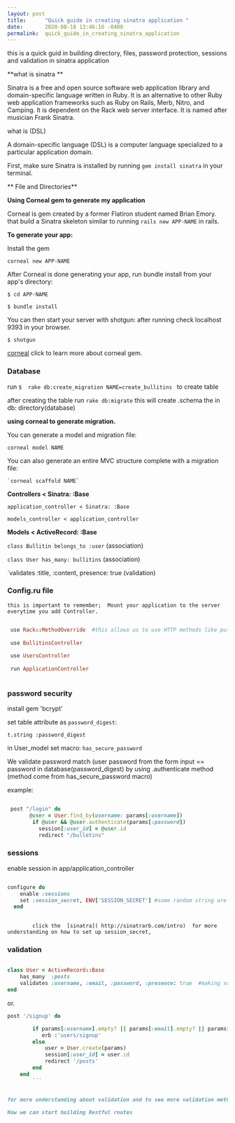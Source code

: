 ```yaml
---
layout: post
title:      "Quick guide in creating sinatra application "
date:       2020-08-18 13:46:16 -0400
permalink:  quick_guide_in_creating_sinatra_application
---
```


this is a quick guid in building  directory, files, password protection, sessions and validation in sinatra application

 **what is sinatra **

Sinatra is a free and open source software web application library and domain-specific language written in Ruby. It is an alternative to other Ruby web application frameworks such as Ruby on Rails, Merb, Nitro, and Camping. It is dependent on the Rack web server interface. It is named after musician Frank Sinatra.

what is  (DSL) 

A domain-specific language (DSL) is a computer language specialized to a particular application domain.  

First, make sure Sinatra is installed by running `gem install sinatra`  in your terminal. 


** File and Directories**

**Using Corneal gem to generate my application**

Corneal is gem created by a former Flatiron student named Brian Emory.  that build a Sinatra skeleton similar to running 
`rails new APP-NAME` in rails. 

**To generate your app:** 

 Install the gem

`corneal new APP-NAME`

 After Corneal is done generating your app, run bundle install from your app's directory:

 `$ cd APP-NAME`
			 

 `$ bundle install`

You can then start your server with shotgun: after running check localhost 9393 in your browser.

   `$ shotgun` 

[corneal](https://github.com/thebrianemory/corneal) click to learn more about corneal gem.


### Database

 run `$  rake db:create_migration NAME=create_bullitins ` to create table 

 after creating the table  run `rake db:migrate` this will create .schema the in db: directory(database) 
 
**using corneal to generate migration.**
 
  You can generate a model and migration file:

  `corneal model NAME`

  You can also generate an entire MVC structure complete with a migration file:

	`corneal scaffold NAME`
	
 
 **Controllers < Sinatra: :Base**

` application_controller < Sinatra: :Base `

 `models_controller < application_controller` 


 **Models < ActiveRecord: :Base**
  
 `class Bullitin belongs_to :user`  (association)
					
 `class User has_many: bullitins` (association)
          
  `validates :title, :content,  presence: true  (validation) 
	

 
	
 ### Config.ru file    
 
	this is important to remember;  Mount your application to the server everytime you add Controller.

```ruby	

 use Rack::MethodOverride  #this allows us to use HTTP methods like puts/patch
 
 use BullitinsController
 
 use UsersController
 
 run ApplicationController 
 
 ```

	
	
### password security
	
install gem 'bcrypt' 
	
set table attribute as `password_digest`:

`t.string :password_digest` 

in User_model  set macro: `has_secure_password ` 

We validate password match (user password from the form input == password in database(password_digest) 
by using .authenticate method (method come from has_secure_password macro) 

example: 

```ruby 

 post "/login" do 
       @user = User.find_by(username: params[:username]) 
        if @user && @user.authenticate(params[:password])
          session[:user_id] = @user.id
          redirect "/bulletins" 

```

### sessions

enable session in app/application_controller 

```ruby

configure do 
    enable :sessions 
    set :session_secret, ENV['SESSION_SECRET'] #some random string are stored in this variable
  end 
 
```
       

			click the  [sinatra]( http://sinatrarb.com/intro)  for more understanding on how to set up session_secret, 
  
				
  
### validation

```ruby

class User < ActiveRecord::Base 
    has_many  :posts
    validates :username, :email, :password, :presence: true  #making sure models have data.
end 

``` 

or. 

```ruby
post '/signup' do 

        if params[:username].empty? || params[:email].empty? || params[:password].empty?
           erb :'users/signup'
        else
            user = User.create(params)
            session[:user_id] = user.id
            redirect '/posts'
        end 
    end 
		```


for more understanding about validation and to see more validation methods [guides](https://guides.rubyonrails.org/active_record_validations.html) 

Now we can start building Restful routes 

			
  
	
	 

				   
			 
			 
                         				                
         
          
							 
 






